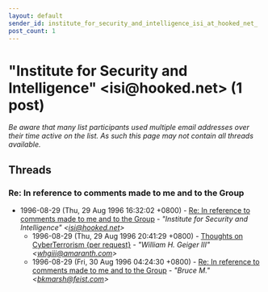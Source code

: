 ```yaml
---
layout: default
sender_id: institute_for_security_and_intelligence_isi_at_hooked_net_
post_count: 1
---
```


# "Institute for Security and Intelligence" <isi<span>@</span>hooked.net> (1 post)

_Be aware that many list participants used multiple email addresses over their time active on the list. As such this page may not contain all threads available._

## Threads

### Re: In reference to comments made to me and to the Group
+ 1996-08-29 (Thu, 29 Aug 1996 16:32:02 +0800) - [Re: In reference to comments made to me and to the Group](/archive/1996/08/4dc7cc5ae71c7e0ceb9582187ef738d2aeec8ba3be42d09693e4c6f7f0c5a684) - _"Institute for Security and Intelligence" \<isi@hooked.net\>_
  + 1996-08-29 (Thu, 29 Aug 1996 20:41:29 +0800) - [Thoughts on CyberTerrorism {per request}](/archive/1996/08/a24bd3a83e76febae114d8123a2b7b2edda3c30df350051fdbe99d78d9cf19b3) - _"William H. Geiger III" \<whgiii@amaranth.com\>_
  + 1996-08-29 (Fri, 30 Aug 1996 04:24:30 +0800) - [Re: In reference to comments made to me and to the Group](/archive/1996/08/00acd6ba734a226423b290e28102d462dff1f1ed65f7bfe4447eeea67d0c92a8) - _"Bruce M." \<bkmarsh@feist.com\>_

